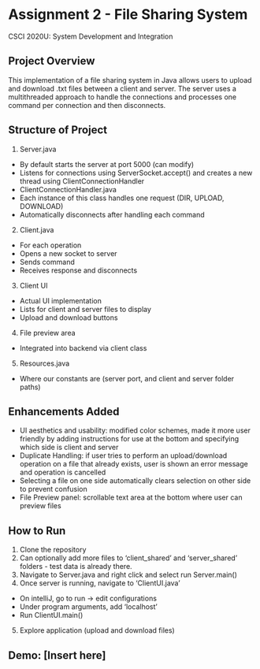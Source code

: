 # Assignment 2 - File Sharing System
CSCI 2020U: System Development and Integration

## Project Overview

This implementation of a file sharing system in Java allows users to upload and download .txt files between a client and server. The server uses a multithreaded approach to handle the connections and processes one command per connection and then disconnects. 

## Structure of Project 

1. Server.java
  - By default starts the server at port 5000 (can modify)
  - Listens for connections using ServerSocket.accept() and creates a new thread using ClientConnectionHandler
  - ClientConnectionHandler.java
  - Each instance of this class handles one request (DIR, UPLOAD, DOWNLOAD)
  - Automatically disconnects after handling each command 
2. Client.java
  - For each operation
  - Opens a new socket to server
  - Sends command
  - Receives response and disconnects
3. Client UI
- Actual UI implementation 
- Lists for client and server files to display
- Upload and download buttons
4. File preview area
  - Integrated into backend via client class
5. Resources.java
  - Where our constants are (server port, and client and server folder paths)


## Enhancements Added 
  - UI aesthetics and usability: modified color schemes, made it more user friendly by adding instructions for use at the bottom and specifying which side is client and server
  - Duplicate Handling: if user tries to perform an upload/download operation on a file that already exists, user is shown an error message and operation is cancelled
  - Selecting a file on one side automatically clears selection on other side to prevent confusion 
  - File Preview panel: scrollable text area at the bottom where user can preview files 

## How to Run
1. Clone the repository
2. Can optionally add more files to ‘client_shared’ and ‘server_shared’ folders - test data is already there.
3. Navigate to Server.java and right click and select run Server.main()
4. Once server is running, navigate to ‘ClientUI.java’ 
  - On intelliJ, go to run -> edit configurations
  - Under program arguments, add ‘localhost’
  - Run ClientUI.main()
5. Explore application (upload and download files) 


## Demo: [Insert here]

 
